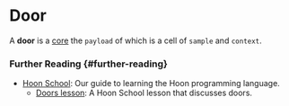 # Door

A **door** is a [core](core.md) the `payload` of which is a cell of `sample` and `context`.

### Further Reading {#further-reading}

- [Hoon School](../build-on-urbit/hoon-school): Our guide to learning the Hoon programming language.
  - [Doors lesson](../build-on-urbit/hoon-school/K-doors.md): A Hoon School lesson that discusses doors.
